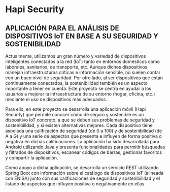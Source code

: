 # Hapi Security

##  APLICACIÓN PARA EL ANÁLISIS DE DISPOSITIVOS IoT EN BASE A SU SEGURIDAD Y SOSTENIBILIDAD

Actualmente, utilizamos un gran número y variedad de dispositivos inteligentes conectados a la red (IoT) tanto en entornos domésticos como laborales, sanitarios, de transporte, etc. Aunque dichos dispositivos manejan infraestructuras críticas e información sensible, no suelen contar con un buen nivel de seguridad. Por otro lado, al ser dispositivos que están continuamente conectados, la sostenibilidad también es un aspecto importante a tener en cuenta. Este proyecto se centra en ayudar a los usuarios a mejorar la infraestructura de su entorno (hogar, oficina, etc.) mediante el uso de dispositivos más adecuados.

Para ello, en este proyecto se desarrolla una aplicación móvil (Hapi Security) que permite conocer cómo de seguro y sostenible es un dispositivo IoT concreto, a qué se deben sus problemas de seguridad y sostenibilidad, y si existen alternativas mejores. Cada dispositivo tiene asociada una calificación de seguridad (de 0 a 100) y de sostenibilidad (de A a G) y una serie de aspectos que presenta e influyen de forma positiva o negativa en dichas calificaciones. La aplicación ha sido desarrollada para Android utilizando Java y presenta funcionalidades para permitir búsquedas y filtrados de dispositivos, escanear códigos de barras, gestionar favoritos y compartir la aplicación.

Como apoyo a dicha aplicación, se desarrolla un servicio REST utilizando Spring Boot con información sobre el catálogo de dispositivos IoT (alineada con ENISA) junto con sus calificaciones de seguridad y sostenibilidad y el listado de aspectos que influyen positiva o negativamente en ellas.